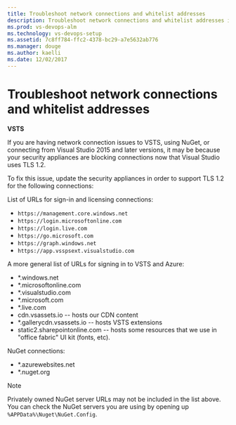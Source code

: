 ```yaml
---
title: Troubleshoot network connections and whitelist addresses
description: Troubleshoot network connections and whitelist addresses in tightened down networks for Visual Studio
ms.prod: vs-devops-alm
ms.technology: vs-devops-setup
ms.assetid: 7c8ff784-ffc2-4378-bc29-a7e5632ab776
ms.manager: douge
ms.author: kaelli
ms.date: 12/02/2017
---
```


#	Troubleshoot network connections and whitelist addresses

**VSTS**

If you are having network connection issues to VSTS, using NuGet, or connecting from Visual Studio 2015 and 
later versions, it may be because your security appliances are blocking connections now that Visual Studio uses TLS 1.2.

To fix this issue, update the security appliances in order to support TLS 1.2 for the following connections:

List of URLs for sign-in and licensing connections:
* `https://management.core.windows.net`
* `https://login.microsoftonline.com`
* `https://login.live.com`
* `https://go.microsoft.com`
* `https://graph.windows.net`
* `https://app.vsspsext.visualstudio.com`

A more general list of URLs for signing in to VSTS and Azure:
* *.windows.net
* *.microsoftonline.com
* *.visualstudio.com
* *.microsoft.com
* *.live.com
* cdn.vsassets.io -- hosts our CDN content
* *.gallerycdn.vsassets.io -- hosts VSTS extensions
* static2.sharepointonline.com -- hosts some resources that we use in "office fabric" UI kit (fonts, etc). 


NuGet connections:
* *.azurewebsites.net
* *.nuget.org

> [!NOTE]   
> Privately owned NuGet server URLs may not be included in the list above. You can check the NuGet servers you are using by opening up `%APPData%\Nuget\NuGet.Config`.
